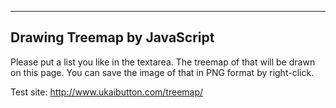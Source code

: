 -----------------------------
Drawing Treemap by JavaScript
-----------------------------
Please put a list you like in the textarea.
The treemap of that will be drawn on this page.
You can save the image of that in PNG format by right-click.

Test site:
http://www.ukaibutton.com/treemap/
